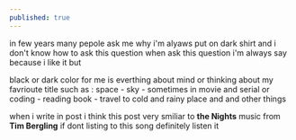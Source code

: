 ```yaml
---
published: true
---
```

in few years many pepole ask me why i'm alyaws put on dark shirt and i don't know how to ask this question when ask this question i'm always say because i like it but 


black or dark color for me is everthing about mind or thinking about my favrioute title such as : space - sky - sometimes in movie and serial or coding - reading book - travel to cold and rainy place and and other things 

when i write in post i think this post very smiliar to **the Nights** music from **Tim Bergling** if dont listing to this song definitely listen it
